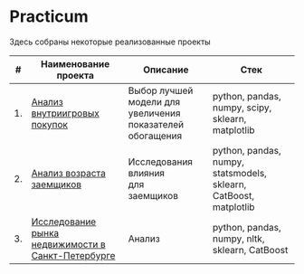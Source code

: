 # Practicum

Здесь собраны некоторые реализованные проекты

| #    | Наименование проекта                | Описание                                                     | Стек                                                         |
| ---- | ------------------------------------------------------------ | ------------------------------------------------------------ | ------------------------------------------------------------ |
| 1.   | [Анализ внутриигровых покупок](https://github.com/Yamomoto63/Practicum/tree/main/games_sales) | Выбор лучшей модели для увеличения <br/>показателей  <br/>обогащения | python, pandas, numpy, scipy, sklearn, matplotlib       |
| 2.   | [Анализ возраста заемщиков](https://github.com/Yamomoto63/Practicum/tree/main/loans_prep) | Исследования влияния <br/>для  <br/>заемщиков | python, pandas, numpy, statsmodels, sklearn, CatBoost, matplotlib |
| 3.   | [Исследование рынка недвижимости в Санкт-Петербурге](https://github.com/Yamomoto63/Practicum/tree/main/real_estate_eda) | Анализ             | python, pandas, numpy, nltk, sklearn, CatBoost |

